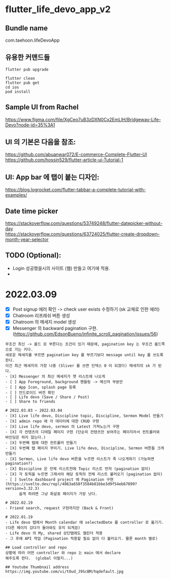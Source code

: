 # flutter_life_devo_app_v2

## Bundle name  
com.taehoon.lifeDevoApp

## 유용한 커맨드들  
```
flutter pub upgrade

flutter clean
flutter pub get
cd ios
pod install  
```

## Sample UI from Rachel  
https://www.figma.com/file/XgCeo7uB3zDXN0Cx2EmLlH/Bridgeway-Life-Devo?node-id=35%3A1
## UI 의 기본은 다음을 참조:  
https://github.com/abuanwar072/E-commerce-Complete-Flutter-UI  
https://github.com/hossin529/flutter-article-ui-Tutorial-1  

## UI: App bar 에 탭이 붙는 디자인:  
https://blog.logrocket.com/flutter-tabbar-a-complete-tutorial-with-examples/  

## Date time picker  
https://stackoverflow.com/questions/53749248/flutter-datepicker-without-day  
https://stackoverflow.com/questions/63724025/flutter-create-dropdown-month-year-selector  



## TODO (Optional):  
- Login 성공했을시의 사이트 (웹) 만들고 여기에 적용. 
- 

# 2022.03.09  
- [X] Post signup 에러 확인 -> check user exists 수정하기 (sk 교체로 인한 에러)  
- [X] Chatroom 리프레쉬 버튼 생성  
- [X] Chatroom 의 메세지 model 생성  
- [X] Messenger 의 backward pagination 구현. (https://github.com/EdsonBueno/infinite_scroll_pagination/issues/56)  
```
무조건 최신 -> 올드 로 부른다는 조건이 있기 때문에, pagination key 는 무조건 올드쪽으로 가는 키다.
새로운 메세지를 부르면 pagination key 를 부르기보다 message until key 를 쓰도록 한다.  
이건 최근 메세지의 가장 나중 (Sliver 를 쓰면 인덱스 0 이 되겠다) 메세지의 sk 가 된다.  
- [X] Messenger 의 최신 메세지가 챗 리스트에 나오게  
- [ ] App Foreground, background 핸들링 -> 메신저 부분만  
- [ ] App Icon, splash page 등록  
- [ ] 안드로이드 버전 확인  
- [ ] Life devo (Save / Share / Post)  
- [ ] Share to friends  

# 2022.03.03 ~ 2022.03.04    
- [X] Live life devo, Discipline topic, Discipline, Sermon Model 만들기  
- [X] admin repo 에 각 데이터에 대한 CRUD 구현  
- [X] Live life devo, sermon 의 Latest 가져노는거 구현  
- [X] 각 컨텐츠의 디테일 페이지 구현 (단순히 컨텐츠만 보여주는 페이지라서 컨트롤러와 바인딩은 하지 않는다.)  
- [X] 두번째 탭에 대한 컨트롤러 만들기  
- [X] 두번째 탭 페이지 꾸미기. Live life devo, Discipline, Sermon 버튼들 크게 만들기  
- [X] Sermon, Live life devo 버튼을 누르면 리스트가 죽 나오게하기 (가능하면 pagination?)  
- [X] Discipline 은 전체 리스트전에 Topic 리스트 먼저 (pagination 없이)  
- [X] 각 토픽을 누르면 그제서야 해당 토픽의 전체 리스트 불러오기 (pagination 없이)  
- [ ] Svelte dashboard project 에 Pagination 구현 (https://svelte.dev/repl/4863a658f3584b81bbe3d9f54eb67899?version=3.32.3)   
      쉽게 하려면 그냥 화살표 페이지가 가장 낫다.

# 2022.02.19  
- Friend search, request 구현까지만 (Back & Front)  

# 2022.01.19  
- Life devo 탭에서 Month calendar 에 selectedDate 를 controller 로 옮기기. (다른 페이지 갔다가 돌아와도 유지 되게끔)  
- Life devo 의 My, shared 상단탭에도 캘린더 적용  
- 그 후에 API 작업 (Pagination 적용할 필요 없이 다 불러오기. 물론 month 별로)   

## Load controller and repo  
상황에 따라 어떤 controller 와 repo 는 main 에서 declare  
해주도록 한다.  (global 이랄지...)

## Youtube Thumbnail address  
https://img.youtube.com/vi/tOud_J9ScBM/hqdefault.jpg  


